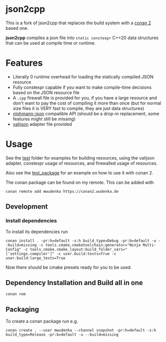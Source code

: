 # json2cpp

This is a fork of json2cpp that replaces the build system with a [conan 2](https://conan.io/) based one.

**json2cpp** compiles a json file into `static constexpr` C++20 data structures that can be used at compile time or runtime.

# Features

 * Literally 0 runtime overhead for loading the statically compiled JSON resource
 * Fully constexpr capable if you want to make compile-time decisions based on the JSON resource file
 * A `.cpp` firewall file is provided for you, if you have a large resource and don't want to pay the cost of compiling it more than once (but for normal size files it is VERY fast to compile, they are just data structures)
 * [nlohmann::json](https://github.com/nlohmann/json) compatible API (should be a drop-in replacement, some features might still be missing)
 * [valijson](https://github.com/tristanpenman/valijson) adapter file provided

# Usage

See the [test](test) folder for examples for building resources, using the valijson adapter, constexpr usage of resources, and firewalled usage of resources.

Also see the [test_package](test_package) for an example on how to use it with conan 2.

The conan package can be found on my remote. This can be added with

```shell
conan remote add mwudenka https://conan2.wudenka.de
```

## Development

### Install dependencies

To install its dependencies run

```shell
conan install . -pr:h=default -s:h build_type=Debug -pr:b=default -u --build=missing -c tools.cmake.cmaketoolchain:generator="Ninja Multi-Config" -c tools.cmake.cmake_layout:build_folder_vars="['settings.compiler']" -c user.build:tests=True -c user.build:large_tests=True
```

Now there should be cmake presets ready for you to be used.

## Dependency Installation and Build all in one

```shell
conan rem
```

## Packaging

To create a conan package run e.g.
```shell
conan create . --user mwudenka --channel snapshot -pr:h=default -s:h build_type=Release -pr:b=default -u --build=missing

```
